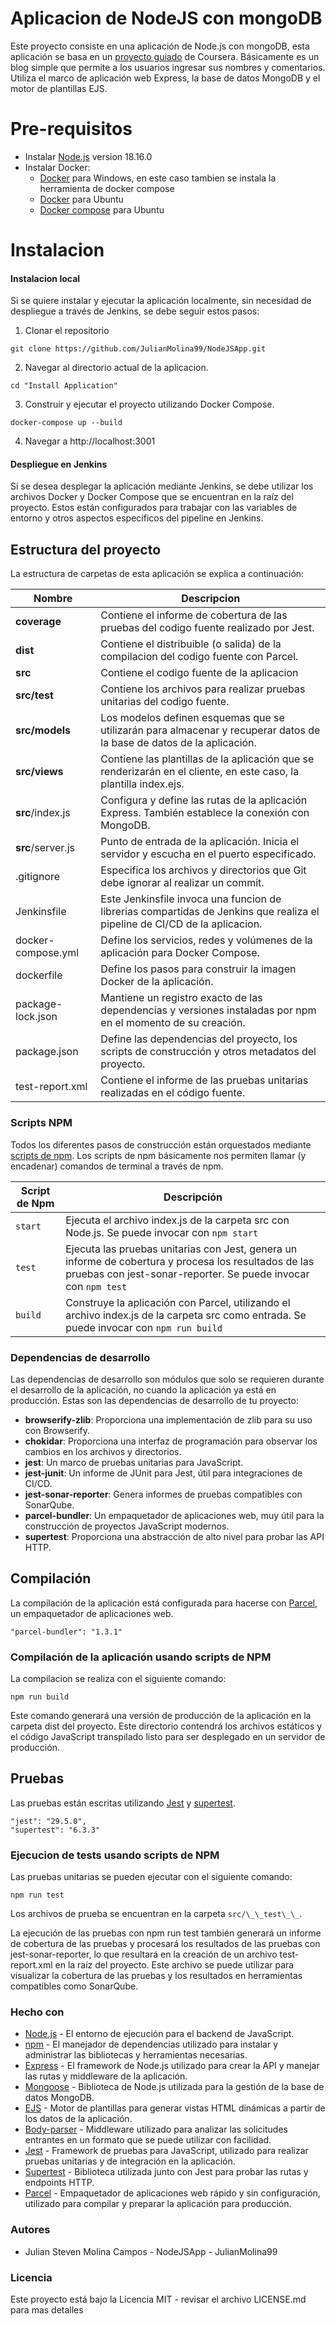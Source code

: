 # Aplicacion de NodeJS con mongoDB

Este proyecto consiste en una aplicación de Node.js con mongoDB, esta aplicación se basa en un [proyecto guiado](https://www.coursera.org/projects/containerize-full-stack-nodejs-application-in-docker) de Coursera. Básicamente es un blog simple que permite a los usuarios ingresar sus nombres y comentarios. Utiliza el marco de aplicación web Express, la base de datos MongoDB y el motor de plantillas EJS. 

# Pre-requisitos
- Instalar [Node.js](https://nodejs.org/en/) version 18.16.0
- Instalar Docker:
  - [Docker](https://docs.docker.com/desktop/install/windows-install/) para Windows, en este caso tambien se instala la herramienta de docker compose
  - [Docker](https://docs.docker.com/engine/install/ubuntu/) para Ubuntu
  - [Docker compose](https://www.digitalocean.com/community/tutorials/how-to-install-and-use-docker-compose-on-ubuntu-20-04) para Ubuntu
 

# Instalacion

#### Instalacion local

Si se quiere instalar y ejecutar la aplicación localmente, sin necesidad de despliegue a través de Jenkins, se debe seguir estos pasos:

1. Clonar el repositorio
````
git clone https://github.com/JulianMolina99/NodeJSApp.git
````

2. Navegar al directorio actual de la aplicacion.
````
cd "Install Application"
````

3. Construir y ejecutar el proyecto utilizando Docker Compose.
````
docker-compose up --build
````
4. Navegar a http://localhost:3001

#### Despliegue en Jenkins
Si se desea desplegar la aplicación mediante Jenkins, se debe utilizar los archivos Docker y Docker Compose que se encuentran en la raíz del proyecto. Estos están configurados para trabajar con las variables de entorno y otros aspectos específicos del pipeline en Jenkins.

## Estructura del proyecto
La estructura de carpetas de esta aplicación se explica a continuación:

| Nombre | Descripcion |
| ------------------------ | --------------------------------------------------------------------------------------------- |
| **coverage**             | Contiene el informe de cobertura de las pruebas del codigo fuente realizado por Jest.  |
| **dist**                 | Contiene el distribuible (o salida) de la compilacion del codigo fuente con Parcel.   |
| **src**                  | Contiene el codigo fuente de la aplicacion                               |
| **src/__test__**         | Contiene los archivos para realizar pruebas unitarias del codigo fuente.      |                
| **src/models**           | Los modelos definen esquemas que se utilizarán para almacenar y recuperar datos de la base de datos de la aplicación.  |
| **src/views**            | Contiene las plantillas de la aplicación que se renderizarán en el cliente, en este caso, la plantilla index.ejs. |
| **src**/index.js         | Configura y define las rutas de la aplicación Express. También establece la conexión con MongoDB.|
| **src**/server.js        | Punto de entrada de la aplicación. Inicia el servidor y escucha en el puerto especificado.  |
| .gitignore               | Especifica los archivos y directorios que Git debe ignorar al realizar un commit.  |
| Jenkinsfile              | Este Jenkinsfile invoca una funcion de librerias compartidas de Jenkins que realiza el pipeline de CI/CD de la aplicacion. |
| docker-compose.yml       | Define los servicios, redes y volúmenes de la aplicación para Docker Compose. |
| dockerfile               | Define los pasos para construir la imagen Docker de la aplicación.   |
| package-lock.json        | Mantiene un registro exacto de las dependencias y versiones instaladas por npm en el momento de su creación. |   
| package.json             | Define las dependencias del proyecto, los scripts de construcción y otros metadatos del proyecto. | 
| test-report.xml          | Contiene el informe de las pruebas unitarias realizadas en el código fuente. |

### Scripts NPM

Todos los diferentes pasos de construcción están orquestados mediante [scripts de npm](https://docs.npmjs.com/misc/scripts).
Los scripts de npm básicamente nos permiten llamar (y encadenar) comandos de terminal a través de npm.

| Script de Npm | Descripción |
| ------------------------- | ------------------------------------------------------------------------------------------------- |
| `start`                   | Ejecuta el archivo index.js de la carpeta src con Node.js. Se puede invocar con `npm start` |
| `test`                     | Ejecuta las pruebas unitarias con Jest, genera un informe de cobertura y procesa los resultados de las pruebas con jest-sonar-reporter. Se puede invocar con `npm test` |
| `build`                   | Construye la aplicación con Parcel, utilizando el archivo index.js de la carpeta src como entrada. Se puede invocar con `npm run build` |

### Dependencias de desarrollo

Las dependencias de desarrollo son módulos que solo se requieren durante el desarrollo de la aplicación, no cuando la aplicación ya está en producción. Estas son las dependencias de desarrollo de tu proyecto:

- **browserify-zlib**: Proporciona una implementación de zlib para su uso con Browserify.
- **chokidar**: Proporciona una interfaz de programación para observar los cambios en los archivos y directorios.
- **jest**: Un marco de pruebas unitarias para JavaScript.
- **jest-junit**: Un informe de JUnit para Jest, útil para integraciones de CI/CD.
- **jest-sonar-reporter**: Genera informes de pruebas compatibles con SonarQube.
- **parcel-bundler**: Un empaquetador de aplicaciones web, muy útil para la construcción de proyectos JavaScript modernos.
- **supertest**: Proporciona una abstracción de alto nivel para probar las API HTTP.

## Compilación

La compilación de la aplicación está configurada para hacerse con [Parcel](https://parceljs.org/), un empaquetador de aplicaciones web.

```
"parcel-bundler": "1.3.1"
```

### Compilación de la aplicación usando scripts de NPM

La compilacion se realiza con el siguiente comando:

```
npm run build
```
Este comando generará una versión de producción de la aplicación en la carpeta dist del proyecto. Este directorio contendrá los archivos estáticos y el código JavaScript transpilado listo para ser desplegado en un servidor de producción.

## Pruebas
Las pruebas están escritas utilizando [Jest](https://jestjs.io/) y [supertest](https://www.npmjs.com/package/supertest).

```
"jest": "29.5.0",
"supertest": "6.3.3"
```

### Ejecucion de tests usando scripts de NPM

Las pruebas unitarias se pueden ejecutar con el siguiente comando:
````
npm run test
````
Los archivos de prueba se encuentran en la carpeta `src/\_\_test\_\_`.


La ejecución de las pruebas con npm run test también generará un informe de cobertura de las pruebas y procesará los resultados de las pruebas con jest-sonar-reporter, lo que resultará en la creación de un archivo test-report.xml en la raíz del proyecto. Este archivo se puede utilizar para visualizar la cobertura de las pruebas y los resultados en herramientas compatibles como SonarQube.


### Hecho con

- [Node.js](https://nodejs.org/en/) - El entorno de ejecución para el backend de JavaScript.
- [npm](https://www.npmjs.com/) - El manejador de dependencias utilizado para instalar y administrar las bibliotecas y herramientas necesarias.
- [Express](https://expressjs.com/) - El framework de Node.js utilizado para crear la API y manejar las rutas y middleware de la aplicación.
- [Mongoose](https://mongoosejs.com/) - Biblioteca de Node.js utilizada para la gestión de la base de datos MongoDB.
- [EJS](https://ejs.co/) - Motor de plantillas para generar vistas HTML dinámicas a partir de los datos de la aplicación.
- [Body-parser](https://www.npmjs.com/package/body-parser) - Middleware utilizado para analizar las solicitudes entrantes en un formato que se puede utilizar con facilidad.
- [Jest](https://jestjs.io/) - Framework de pruebas para JavaScript, utilizado para realizar pruebas unitarias y de integración en la aplicación.
- [Supertest](https://www.npmjs.com/package/supertest) - Biblioteca utilizada junto con Jest para probar las rutas y endpoints HTTP.
- [Parcel](https://parceljs.org/) - Empaquetador de aplicaciones web rápido y sin configuración, utilizado para compilar y preparar la aplicación para producción.

### Autores

- Julian Steven Molina Campos - NodeJSApp - JulianMolina99

### Licencia
Este proyecto está bajo la Licencia MIT - revisar el archivo LICENSE.md para mas detalles
